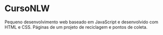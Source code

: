 # CursoNLW
Pequeno desenvolvimento web baseado em JavaScript e desenvolvido com HTML e CSS. Páginas de um projeto de reciclagem e pontos de coleta.
